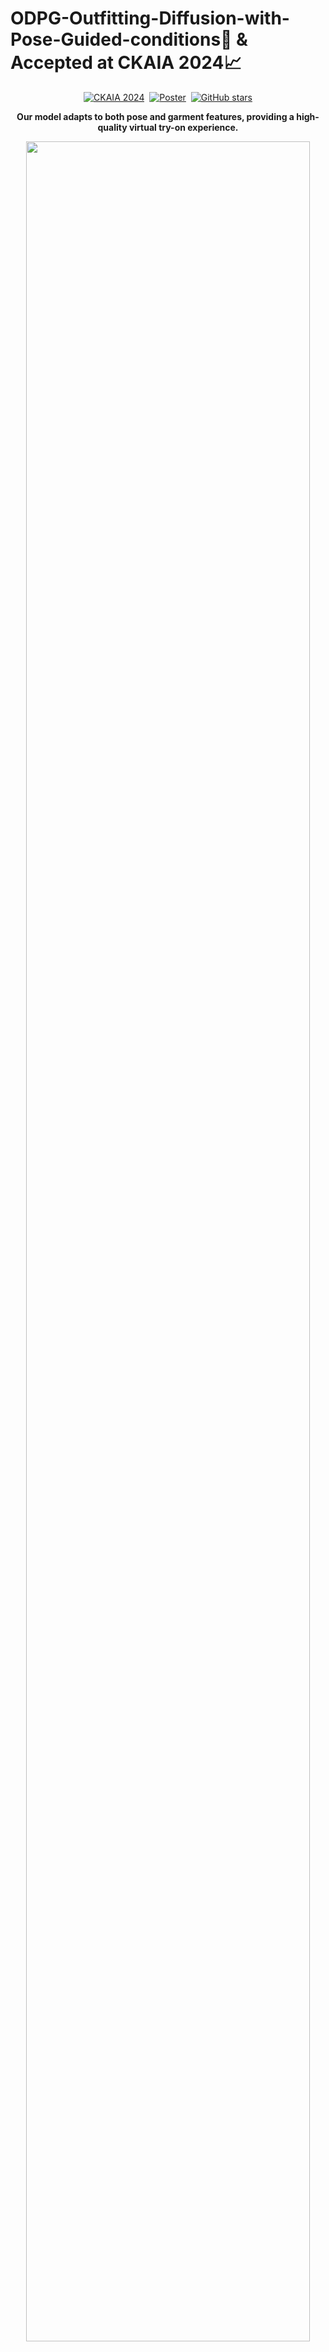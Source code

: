 # ODPG-Outfitting-Diffusion-with-Pose-Guided-conditions🚀 & Accepted at CKAIA 2024📈

<div align="center">

[![CKAIA 2024](https://img.shields.io/badge/CKAIA%202024-Accepted-brightgreen)](YourConferenceLinkHere)&nbsp;
[![Poster](https://img.shields.io/badge/Demo-Try%20it%20out-blue)](YourDemoLinkHere)&nbsp;
[![GitHub stars](https://img.shields.io/github/stars/seohyun8825/ODPG_1?style=social)](https://github.com/seohyun8825/ODPG_1)

</div>

<p align="center">
  <strong>Our model adapts to both pose and garment features, providing a high-quality virtual try-on experience.</strong>
  
</p>

<p align="center">
  <img src="https://github.com/seohyun8825/ODPG_1/assets/153355118/da31df0c-4179-4a6e-a280-2500d0d003c9" width=95%>
</p>

## 📜 Model Pipeline
Below is the pipeline of our model, detailing each step from input to output:

![pipeline_ODPG](https://github.com/seohyun8825/ODPG_1/assets/153355118/a4e2c20e-5a0c-4ab8-b9ea-c5de18c64d9e)

## 📊 Qualitative Results
Here are the results after 10 hours of training (20 epochs) using a single A100 GPU:

![qualitative result](https://github.com/seohyun8825/ODPG_1/assets/153355118/da31df0c-4179-4a6e-a280-2500d0d003c9)

## 🗂️ Dataset Preparation
To prepare the "In-shop Clothes Retrieval Benchmark" dataset, follow these steps:

1. Download the dataset from [DeepFashion: In-shop Clothes Retrieval Benchmark](https://mmlab.ie.cuhk.edu.hk/projects/DeepFashion/InShopRetrieval.html).
2. This dataset includes:
   - 7,982 clothing items.
   - 52,712 in-shop clothes images.
   - Approximately 200,000 cross-pose/scale pairs.
   - Each image is annotated with bounding box, clothing type, and pose type.
3. Extract the downloaded files into the `Fashion` folder within your project directory to maintain the required structure.

## 📋 TODO

- [ ] Checkpoint update
- [ ] Training scripts with detailed usage instructions
- [ ] Scripts for ablation studies
- [x] ~~Model pipeline~~

## 🔧 Installation
To set up and run our model, follow these steps:

1. Clone the repository: `git clone https://github.com/seohyun8825/ODPG_1.git`
2. Install required packages: `pip install -r requirements.txt`

## 🔍 Code Base and Modifications
This project is built on top of the [CFLD official code](https://github.com/YanzuoLu/CFLD). The original codebase has been significantly modified to include additional conditioning on garment features, enabling the model to handle more complex virtual try-on scenarios where both pose and clothing attributes are considered.


